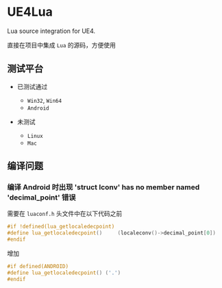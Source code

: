 # UE4Lua
Lua source integration for UE4.

直接在项目中集成 `Lua` 的源码，方便使用

## 测试平台 ##

* 已测试通过
	* `Win32`, `Win64`
	* `Android`


* 未测试
	* `Linux`
	* `Mac`

## 编译问题 ##

### 编译 Android 时出现 'struct lconv' has no member named 'decimal_point' 错误 ###

需要在 `luaconf.h` 头文件中在以下代码之前

``` cpp
#if !defined(lua_getlocaledecpoint)
#define lua_getlocaledecpoint()		(localeconv()->decimal_point[0])
#endif
```

增加

``` cpp
#if defined(ANDROID)
#define lua_getlocaledecpoint() ('.')
#endif
```